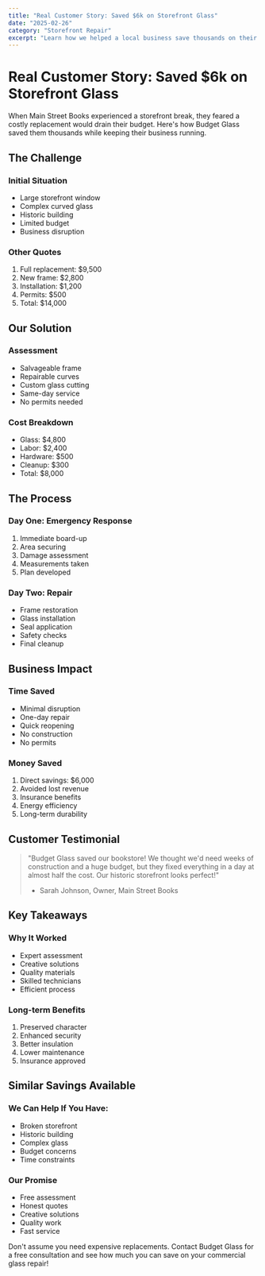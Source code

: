 ```yaml
---
title: "Real Customer Story: Saved $6k on Storefront Glass"
date: "2025-02-26"
category: "Storefront Repair"
excerpt: "Learn how we helped a local business save thousands on their storefront glass repair while minimizing downtime."
---
```


# Real Customer Story: Saved $6k on Storefront Glass

When Main Street Books experienced a storefront break, they feared a costly replacement would drain their budget. Here's how Budget Glass saved them thousands while keeping their business running.

## The Challenge

### Initial Situation
- Large storefront window
- Complex curved glass
- Historic building
- Limited budget
- Business disruption

### Other Quotes
1. Full replacement: $9,500
2. New frame: $2,800
3. Installation: $1,200
4. Permits: $500
5. Total: $14,000

## Our Solution

### Assessment
- Salvageable frame
- Repairable curves
- Custom glass cutting
- Same-day service
- No permits needed

### Cost Breakdown
- Glass: $4,800
- Labor: $2,400
- Hardware: $500
- Cleanup: $300
- Total: $8,000

## The Process

### Day One: Emergency Response
1. Immediate board-up
2. Area securing
3. Damage assessment
4. Measurements taken
5. Plan developed

### Day Two: Repair
- Frame restoration
- Glass installation
- Seal application
- Safety checks
- Final cleanup

## Business Impact

### Time Saved
- Minimal disruption
- One-day repair
- Quick reopening
- No construction
- No permits

### Money Saved
1. Direct savings: $6,000
2. Avoided lost revenue
3. Insurance benefits
4. Energy efficiency
5. Long-term durability

## Customer Testimonial

> "Budget Glass saved our bookstore! We thought we'd need weeks of construction and a huge budget, but they fixed everything in a day at almost half the cost. Our historic storefront looks perfect!" 
> - Sarah Johnson, Owner, Main Street Books

## Key Takeaways

### Why It Worked
- Expert assessment
- Creative solutions
- Quality materials
- Skilled technicians
- Efficient process

### Long-term Benefits
1. Preserved character
2. Enhanced security
3. Better insulation
4. Lower maintenance
5. Insurance approved

## Similar Savings Available

### We Can Help If You Have:
- Broken storefront
- Historic building
- Complex glass
- Budget concerns
- Time constraints

### Our Promise
- Free assessment
- Honest quotes
- Creative solutions
- Quality work
- Fast service

Don't assume you need expensive replacements. Contact Budget Glass for a free consultation and see how much you can save on your commercial glass repair! 